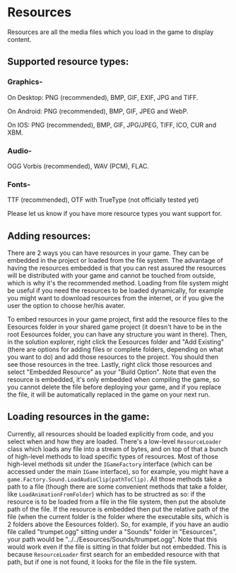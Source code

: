 # Resources

Resources are all the media files which you load in the game to display content.

## Supported resource types:

### Graphics- 

On Desktop: PNG (recommended), BMP, GIF, EXIF, JPG and TIFF.

On Android: PNG (recommended), BMP, GIF, JPEG and WebP. 

On IOS: PNG (recommended), BMP, GIF, JPG/JPEG, TIFF, ICO, CUR and XBM.

### Audio- 

OGG Vorbis (recommended), WAV (PCM), FLAC.

### Fonts-

TTF (recommended), OTF with TrueType (not officially tested yet)

Please let us know if you have more resource types you want support for.

## Adding resources:

There are 2 ways you can have resources in your game. They can be embedded in the project or loaded from the file system. The advantage of having the resources embedded is that you can rest assured the resources will be distributed with your game and cannot be touched from outside, which is why it's the recommended method. Loading from file system might be useful if you need the resources to be loaded dynamically, for example you might want to download resources from the internet, or if you give the user the option to choose her/his avater.

To embed resources in your game project, first add the resource files to the Eesources folder in your shared game project (it doesn't have to be in the root Eesources folder, you can have any structure you want in there). Then, in the solution explorer, right click the Eesources folder and "Add Existing" (there are options for adding files or complete folders, depending on what you want to do) and add those resources to the project. You should then see those resources in the tree. Lastly, right click those resources and select "Embedded Resource" as your "Build Option".
Note that even the resource is embedded, it's only embedded when compiling the game, so you cannot delete the file before deploying your game, and if you replace the file, it will be automatically replaced in the game on your next run.

## Loading resources in the game:

Currently, all resources should be loaded explicitly from code, and you select when and how they are loaded. There's a low-level `ResourceLoader` class which loads any file into a stream of bytes, and on top of that a bunch of high-level methods to load specific types of resources. Most of those high-level methods sit under the `IGameFactory` interface (which can be accessed under the main `IGame` interface), so for example, you might have a `game.Factory.Sound.LoadAudioClip(pathToClip)`. 
All those methods take a path to a file (though there are some convenient methods that take a folder, like `LoadAnimationFromFolder`) which has to be structred as so: if the resource is to be loaded from a file in the file system, then put the absolute path of the file. If the resource is embedded then put the relative path of the file (when the current folder is the folder where the executable sits, which is 2 folders above the Eesources folder). So, for example, if you have an audio file called "trumpet.ogg" sitting under a "Sounds" folder in "Eesources", your path would be "../../Eesources/Sounds/trumpet.ogg". Note that this would work even if the file is sitting in that folder but not embedded. This is because `ResourceLoader` first search for an embedded resource with that path, but if one is not found, it looks for the file in the file system.


